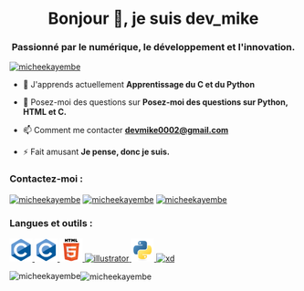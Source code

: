 <h1 align="center">Bonjour 👋, je suis dev_mike</h1>
<h3 align="center">Passionné par le numérique, le développement et l'innovation.</h3>

<p align="left"> <a href="https://github.com/ryo-ma/github-profile-trophy"><img src="https://github-profile-trophy.vercel.app/?username=micheekayembe" alt="micheekayembe" /></a> </p>

- 🌱 J'apprends actuellement **Apprentissage du C et du Python**

- 💬 Posez-moi des questions sur **Posez-moi des questions sur Python, HTML et C.**

- 📫 Comment me contacter **devmike0002@gmail.com**

- ⚡ Fait amusant **Je pense, donc je suis.**

<h3 align="left">Contactez-moi :</h3>
<p align="left">
<a href="https://twitter.com/micheekayembe" target="blank"><img align="center" src="https://raw.githubusercontent.com/rahuldkjain/github-profile-readme-generator/master/src/images/icons/Social/twitter.svg" alt="micheekayembe" height="30" width="40" /></a>
<a href="https://linkedin.com/in/micheekayembe" target="blank"><img align="center" src="https://raw.githubusercontent.com/rahuldkjain/github-profile-readme-generator/master/src/images/icons/Social/linked-in-alt.svg" alt="micheekayembe" height="30" width="40" /></a>
<a href="https://fb.com/micheekayembe" target="blank"><img align="center" src="https://raw.githubusercontent.com/rahuldkjain/github-profile-readme-generator/master/src/images/icons/Social/facebook.svg" alt="micheekayembe" height="30" width="40" /></a>
</p>

<h3 align="left">Langues et outils :</h3>
<p align="left"> <a href="https://www.cprogramming.com/" target="_blank" rel="noreferrer"> <img src="https://raw.githubusercontent.com/devicons/devicon/master/icons/c/c-original.svg" alt="c" width="40" height="40"/> </a> <a href="https://www.w3schools.com/css/" target="_blank" rel="noreferrer"> <img src="https://raw.githubusercontent.com/devicons/devicon/master/icons/c/c-original.svg" alt="c" width="40" height="40"/> </a> <a href="https://www.w3.org/html/" target="_blank" rel="noreferrer"> <img src="https://raw.githubusercontent.com/devicons/devicon/master/icons/html5/html5-original-wordmark.svg" alt="html5" width="40" height="40"/> </a> <a href="https://www.adobe.com/in/products/illustrator.html" target="_blank" rel="noreferrer"> <img src="https://www.vectorlogo.zone/logos/adobe_illustrator/adobe_illustrator-icon.svg" alt="illustrator" width="40" height="40"/> </a> <a href="https://www.python.org" target="_blank" rel="noreferrer"> <img src="https://raw.githubusercontent.com/devicons/devicon/master/icons/python/python-original.svg" alt="python" width="40" hauteur="40"/> </a> <a href="https://www.adobe.com/products/xd.html" target="_blank" rel="noreferrer"> <img src="https://cdn.worldvectorlogo.com/logos/adobe-xd.svg" alt="xd" width="40" height="40"/> </a> </p>

<p><img align="left" src="https://github-readme-stats.vercel.app/api/top-langs?username=micheekayembe&show_icons=true&locale=fr&layout=compact" alt="micheekayembe" /></p>

<p> <img align="center" src="https://github-readme-stats.vercel.app/api?username=micheekayembe&show_icons=true&locale=fr" alt="micheekayembe" /></p>
